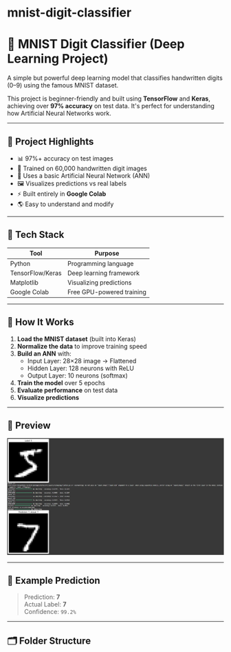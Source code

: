 # mnist-digit-classifier
# 🧠 MNIST Digit Classifier (Deep Learning Project)

A simple but powerful deep learning model that classifies handwritten digits (0–9) using the famous MNIST dataset.

This project is beginner-friendly and built using **TensorFlow** and **Keras**, achieving over **97% accuracy** on test data. It's perfect for understanding how Artificial Neural Networks work.

---

## 📌 Project Highlights

- 📊 97%+ accuracy on test images
- 🔢 Trained on 60,000 handwritten digit images
- 🧠 Uses a basic Artificial Neural Network (ANN)
- 🖼 Visualizes predictions vs real labels
- ⚡ Built entirely in **Google Colab**
- 🌎 Easy to understand and modify

---

## 🚀 Tech Stack

| Tool         | Purpose                        |
|--------------|--------------------------------|
| Python       | Programming language           |
| TensorFlow/Keras | Deep learning framework     |
| Matplotlib   | Visualizing predictions        |
| Google Colab | Free GPU-powered training      |

---

## 🧠 How It Works

1. **Load the MNIST dataset** (built into Keras)
2. **Normalize the data** to improve training speed
3. **Build an ANN** with:
   - Input Layer: 28×28 image → Flattened
   - Hidden Layer: 128 neurons with ReLU
   - Output Layer: 10 neurons (softmax)
4. **Train the model** over 5 epochs
5. **Evaluate performance** on test data
6. **Visualize predictions**

---

## 📸 Preview


![Preview](https://raw.githubusercontent.com/RayanAIX/mnist-digit-classifier/main/assets/preview.png)



---

## 🧪 Example Prediction

> Prediction: **7**  
> Actual Label: **7**  
> Confidence: `99.2%`

---

## 🗂 Folder Structure

